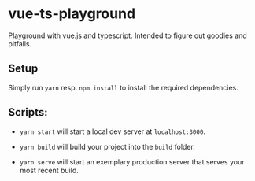 # vue-ts-playground

Playground with vue.js and typescript.
Intended to figure out goodies and pitfalls.

## Setup
Simply run `yarn` resp. `npm install` to install the required dependencies.

## Scripts:

- `yarn start` will start a local dev server at `localhost:3000`.

- `yarn build` will build your project into the `build` folder.

- `yarn serve` will start an exemplary production server that serves your most recent build.



